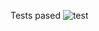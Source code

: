 Tests pased
![test](https://github.com/duarrrd/Web_in_Python/assets/94750857/678c34c8-186c-45e3-aafa-dfe5c3a1b752)
